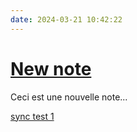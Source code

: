 ```yaml
---
date: 2024-03-21 10:42:22
---
```

# [New note](New%20note.md)

Ceci est une nouvelle note...

[sync test 1](./InsideFolder01/sync%20test%201.md)

